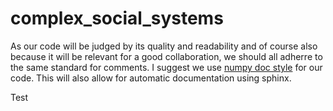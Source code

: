 # complex_social_systems

As our code will be judged by its quality and readability and of course also because it will be relevant for a good collaboration, we should all adherre to the same standard for comments.
I suggest we use [numpy doc style](https://numpydoc.readthedocs.io/en/latest/format.html) for our code. This will also allow for automatic documentation using sphinx.

Test